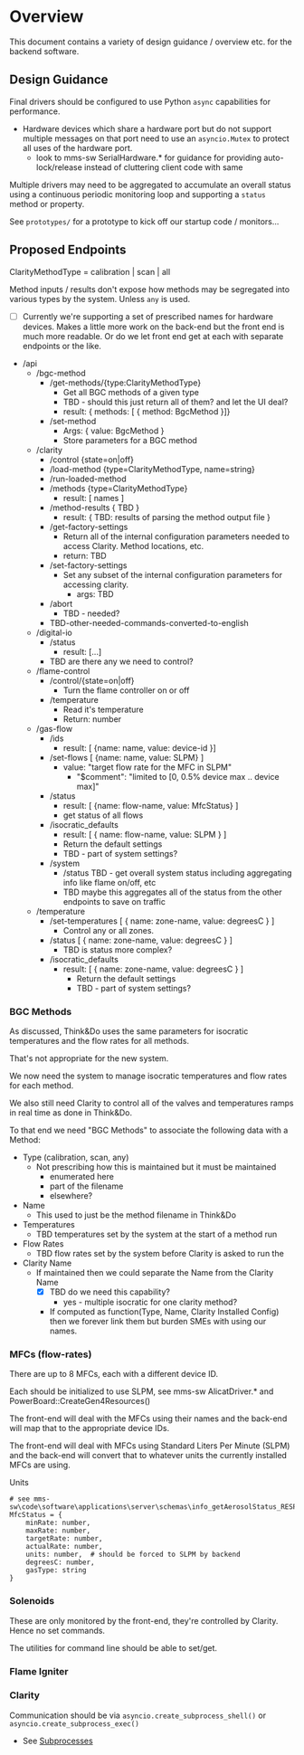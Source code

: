 # Overview

This document contains a variety of design guidance / overview etc. for the backend software.

## Design Guidance

Final drivers should be configured to use Python `async` capabilities for performance.

* Hardware devices which share a hardware port but do not support multiple messages on that port need to use an `asyncio.Mutex` to protect all uses of the hardware port.
  * look to mms-sw SerialHardware.* for guidance for providing auto-lock/release instead of cluttering client code with same

Multiple drivers may need to be aggregated to accumulate an overall status using a continuous periodic monitoring loop and supporting a `status` method or property.

See `prototypes/` for a prototype to kick off our startup code / monitors...

## Proposed Endpoints

ClarityMethodType = calibration | scan | all

Method inputs / results don't expose how methods may be segregated into various types by the system.  Unless `any` is used.

* [ ] Currently we're supporting a set of prescribed names for hardware devices.   Makes a little more work on the back-end but the front end is much more readable.   Or do we let front end get at each with separate endpoints or the like.

* /api
  * /bgc-method
    * /get-methods/{type:ClarityMethodType}
      * Get all BGC methods of a given type
      * TBD - should this just return all of them? and let the UI deal?
      * result: { methods: [ { method: BgcMethod }]}
    * /set-method
      * Args: { value: BgcMethod }
      * Store parameters for a BGC method
  * /clarity
    * /control {state=on|off}
    * /load-method {type=ClarityMethodType, name=string}
    * /run-loaded-method
    * /methods {type=ClarityMethodType}
      * result: [ names ]
    * /method-results { TBD }
      * result: { TBD: results of parsing the method output file }
    * /get-factory-settings
      * Return all of the internal configuration parameters needed to access Clarity.  Method locations, etc.
      * return: TBD
    * /set-factory-settings
      * Set any subset of the internal configuration parameters for accessing clarity.
        * args: TBD
    * /abort
      * TBD - needed?
    * TBD-other-needed-commands-converted-to-english
  * /digital-io
    * /status
      * result: [...]
    * TBD are there any we need to control?
  * /flame-control
    * /control/{state=on|off}
      * Turn the flame controller on or off
    * /temperature
      * Read it's temperature
      * Return: number
  * /gas-flow
    * /ids
      * result: [ {name: name, value: device-id }]
    * /set-flows [ {name: name, value: SLPM} ]
      * value: "target flow rate for the MFC in SLPM"
        * "$comment": "limited to [0, 0.5% device max .. device max]"
    * /status
      * result: [ {name: flow-name, value: MfcStatus} ]
      * get status of all flows
    * /isocratic_defaults
      * result: [ { name: flow-name, value: SLPM } ]
      * Return the default settings
      * TBD - part of system settings?
    * /system
      * /status TBD - get overall system status including aggregating info like flame on/off, etc
      * TBD maybe this aggregates all of the status from the other endpoints to save on traffic
  * /temperature
    * /set-temperatures [ { name: zone-name, value: degreesC } ]
      * Control any or all zones.
    * /status [ { name: zone-name, value: degreesC } ]
      * TBD is status more complex?
    * /isocratic_defaults
      * result: [ { name: zone-name, value: degreesC } ]
        * Return the default settings
        * TBD - part of system settings?

### BGC Methods

As discussed, Think&Do uses the same parameters for isocratic temperatures and the flow rates for all methods.

That's not appropriate for the new system.

We now need the system to manage isocratic temperatures and flow rates for each method.

We also still need Clarity to control all of the valves and temperatures ramps in real time as done in Think&Do.

To that end we need "BGC Methods" to associate the following data with a Method:

* Type (calibration, scan, any)
  * Not prescribing how this is maintained but it must be maintained
    * enumerated here
    * part of the filename
    * elsewhere?
* Name
  * This used to just be the method filename in Think&Do
* Temperatures
  * TBD temperatures set by the system at the start of a method run
* Flow Rates
  * TBD flow rates set by the system before Clarity is asked to run the
* Clarity Name
  * If maintained then we could separate the Name from the Clarity Name
    * [x] TBD do we need this capability?
      * yes - multiple isocratic for one clarity method?
    * If computed as function(Type, Name, Clarity Installed Config) then we forever link them but burden SMEs with using our names.

### MFCs (flow-rates)

There are up to 8 MFCs, each with a different device ID.

Each should be initialized to use SLPM, see mms-sw AlicatDriver.* and PowerBoard::CreateGen4Resources()

The front-end will deal with the MFCs using their names and the back-end will map that to the appropriate device IDs.

The front-end will deal with MFCs using Standard Liters Per Minute (SLPM) and the back-end will convert that to whatever units the currently installed MFCs are using.

Units

``` pdl
# see mms-sw\code\software\applications\server\schemas\info_getAerosolStatus_RESPONSE.json
MfcStatus = {
    minRate: number,
    maxRate: number,
    targetRate: number,
    actualRate: number,
    units: number,  # should be forced to SLPM by backend
    degreesC: number,
    gasType: string
}
```

### Solenoids

These are only monitored by the front-end, they're controlled by Clarity.   Hence no set commands.

The utilities for command line should be able to set/get.

### Flame Igniter

### Clarity

Communication should be via `asyncio.create_subprocess_shell()` or `asyncio.create_subprocess_exec()`

* See [Subprocesses](https://docs.python.org/3/library/asyncio-subprocess.html#)
